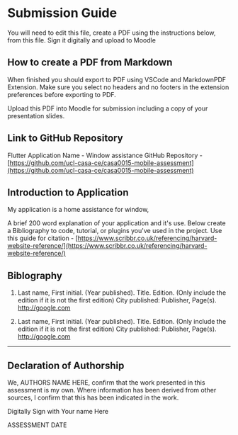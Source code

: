 <!---

---
title: "CASA0015: Mobile System Final Assessment"
author: "ZHENKUN WANG(HARRY)"
date: "22 Apr 2024"
---

-->

# Submission Guide

You will need to edit this file, create a PDF using the instructions below, from this file.   Sign it digitally and upload to Moodle

## How to create a PDF from Markdown
When finished you should export to PDF using VSCode and MarkdownPDF Extension. Make sure you select no headers and no footers in the
extension preferences before exporting to PDF.   

Upload this PDF into Moodle for submission including a copy of your presentation slides.

## Link to GitHub Repository

Flutter Application Name - Window assistance
GitHub Repository - [https://github.com/ucl-casa-ce/casa0015-mobile-assessment](https://github.com/ucl-casa-ce/casa0015-mobile-assessment)

## Introduction to Application

My application is a home assistance for window,

A brief 200 word explanation of your application and it's use.  Below create a Bibliography to code, tutorial, or plugins you've used in the project. Use this guide
for citation - [https://www.scribbr.co.uk/referencing/harvard-website-reference/](https://www.scribbr.co.uk/referencing/harvard-website-reference/)

## Biblography

1. Last name, First initial. (Year published). Title. Edition. (Only include the edition if it is not the first edition) City published: Publisher, Page(s). <http://google.com>

2. Last name, First initial. (Year published). Title. Edition. (Only include the edition if it is not the first edition) City published: Publisher, Page(s).  <http://google.com>

----

## Declaration of Authorship

We, AUTHORS NAME HERE, confirm that the work presented in this assessment is my own. Where information has been derived from other sources, I confirm that this has been indicated in the work.


Digitally Sign with Your name Here

ASSESSMENT DATE
